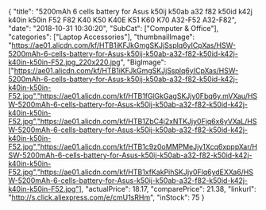 {
	"title": "5200mAh 6 cells battery for Asus k50ij k50ab a32 f82 k50id k42j k40in k50in F52 F82 K40 K50 K40E K51 K60 K70 A32-F52 A32-F82",
	"date": "2018-10-31 10:30:20",
	"SubCat": ["Computer & Office"],
	"categories": ["Laptop Accessories"],
	"thumbnailImage": "https://ae01.alicdn.com/kf/HTB1iKFJkGmgSKJjSsplq6yICpXas/HSW-5200mAh-6-cells-battery-for-Asus-k50ij-k50ab-a32-f82-k50id-k42j-k40in-k50in-F52.jpg_220x220.jpg",
	"BigImage": ["https://ae01.alicdn.com/kf/HTB1iKFJkGmgSKJjSsplq6yICpXas/HSW-5200mAh-6-cells-battery-for-Asus-k50ij-k50ab-a32-f82-k50id-k42j-k40in-k50in-F52.jpg","https://ae01.alicdn.com/kf/HTB1fGlGkGagSKJjy0Fbq6y.mVXau/HSW-5200mAh-6-cells-battery-for-Asus-k50ij-k50ab-a32-f82-k50id-k42j-k40in-k50in-F52.jpg","https://ae01.alicdn.com/kf/HTB1ZbC4j2xNTKJjy0Fjq6x6yVXaL/HSW-5200mAh-6-cells-battery-for-Asus-k50ij-k50ab-a32-f82-k50id-k42j-k40in-k50in-F52.jpg","https://ae01.alicdn.com/kf/HTB1c9z0oMMPMeJjy1Xcq6xpppXar/HSW-5200mAh-6-cells-battery-for-Asus-k50ij-k50ab-a32-f82-k50id-k42j-k40in-k50in-F52.jpg","https://ae01.alicdn.com/kf/HTB1xfKakPihSKJjy0Flq6ydEXXa6/HSW-5200mAh-6-cells-battery-for-Asus-k50ij-k50ab-a32-f82-k50id-k42j-k40in-k50in-F52.jpg"],
	"actualPrice": 18.17,
	"comparePrice": 21.38,
	"linkurl": "http://s.click.aliexpress.com/e/cmU1sRHm",
	"inStock": 75
}
